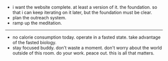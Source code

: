 - i want the website complete. at least a version of it. the foundation. so that i can keep iterating on it later, but the foundation must be clear.
- plan the outreach system.
- ramp up the meditation.

---

- no calorie consumption today. operate in a fasted state. take advantage of the fasted biology.
- stay focused buddy. don't waste a moment. don't worry about the world outside of this room. do your work. peace out. this is all that matters.